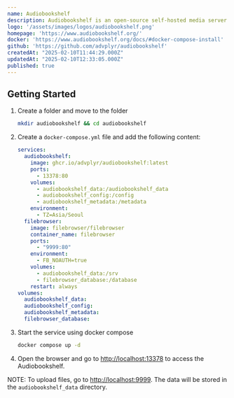 ```yaml
---
name: Audiobookshelf
description: Audiobookshelf is an open-source self-hosted media server for your audiobooks and podcasts.
logo: '/assets/images/logos/audiobookshelf.png'
homepage: 'https://www.audiobookshelf.org/'
docker: 'https://www.audiobookshelf.org/docs/#docker-compose-install'
github: 'https://github.com/advplyr/audiobookshelf'
createdAt: "2025-02-10T11:44:29.000Z"
updatedAt: "2025-02-10T12:33:05.000Z"
published: true
---
```


## Getting Started

1. Create a folder and move to the folder
    ```bash
    mkdir audiobookshelf && cd audiobookshelf
    ```
2. Create a `docker-compose.yml` file and add the following content:
    ```yaml [docker-compose.yml]
    services:
      audiobookshelf:
        image: ghcr.io/advplyr/audiobookshelf:latest
        ports:
          - 13378:80
        volumes:
          - audiobookshelf_data:/audiobookshelf_data
          - audiobookshelf_config:/config
          - audiobookshelf_metadata:/metadata
        environment:
          - TZ=Asia/Seoul
      filebrowser:
        image: filebrowser/filebrowser
        container_name: filebrowser
        ports:
          - "9999:80"
        environment:
          - FB_NOAUTH=true
        volumes:
          - audiobookshelf_data:/srv
          - filebrowser_database:/database
        restart: always
    volumes:
      audiobookshelf_data:
      audiobookshelf_config:
      audiobookshelf_metadata:
      filebrowser_database:

    ```
3. Start the service using docker compose
    ```bash
    docker compose up -d
    ```
4. Open the browser and go to [http://localhost:13378](http://localhost:13378) to access the Audiobookshelf.

NOTE: To upload files, go to [http://localhost:9999](http://localhost:9999). The data will be stored in the `audiobookshelf_data` directory.